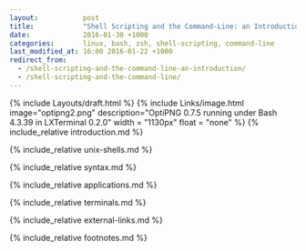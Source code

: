 ```yaml
---
layout:           post
title:            "Shell Scripting and the Command-Line: an Introduction"
date:             2016-01-30 +1000
categories:       linux, bash, zsh, shell-scripting, command-line
last_modified_at: 16:00 2016-01-22 +1000
redirect_from:
  - /shell-scripting-and-the-command-line-an-introduction/
  - /shell-scripting-and-the-command-line/
---
```

{% include Layouts/draft.html %}
{% include Links/image.html image="optipng2.png" description="OptiPNG 0.7.5 running under Bash 4.3.39 in LXTerminal 0.2.0" width = "1130px" float = "none" %}
{% include_relative introduction.md %}

{% include_relative unix-shells.md %}

{% include_relative syntax.md %}

{% include_relative applications.md %}

{% include_relative terminals.md %}

{% include_relative external-links.md %}

{% include_relative footnotes.md %}
